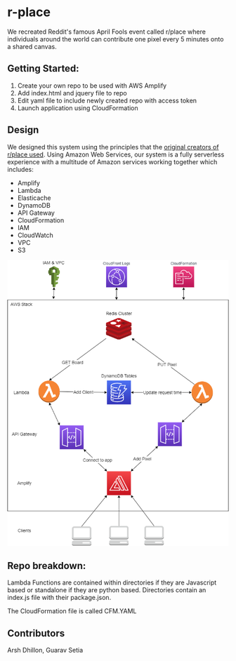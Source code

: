 # r-place

We recreated Reddit's famous April Fools event called r/place where individuals around the world can contribute one pixel every 5 minutes onto a shared canvas. 

## Getting Started:

1. Create your own repo to be used with AWS Amplify 
2. Add index.html and jquery file to repo
3. Edit yaml file to include newly created repo with access token
4. Launch application using CloudFormation

## Design

We designed this system using the principles that the [original creators of r/place used](https://www.redditinc.com/blog/how-we-built-rplace/).
Using Amazon Web Services, our system is a fully serverless experience with a multitude of Amazon services working together which includes:
- Amplify
- Lambda
- Elasticache 
- DynamoDB
- API Gateway
- CloudFormation
- IAM
- CloudWatch
- VPC
- S3

![Diagram](./Diagram.png)

## Repo breakdown:

Lambda Functions are contained within directories if they are Javascript based or standalone if they are python based. Directories contain an index.js file with their package.json. 

The CloudFormation file is called CFM.YAML

## Contributors 
Arsh Dhillon, 
Guarav Setia
